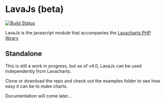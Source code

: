 # LavaJs (beta)

[![Build Status](https://travis-ci.org/lavacharts/lava.js.svg?branch=master)](https://travis-ci.org/lavacharts/lava.js)

LavaJs is the javascript module that accompanies the [Lavacharts PHP library](https://github.com/kevinkhill/lavacharts)

## Standalone
This is still a work in progress, but as of v4.0, LavaJs can be used independently from Lavacharts.

Clone or download the repo and check out the examples folder to see how easy it can be to make charts.

Documentation will come later...